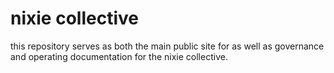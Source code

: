 # nixie collective

this repository serves as both the main public site for as well as governance and operating documentation for
the nixie collective.
